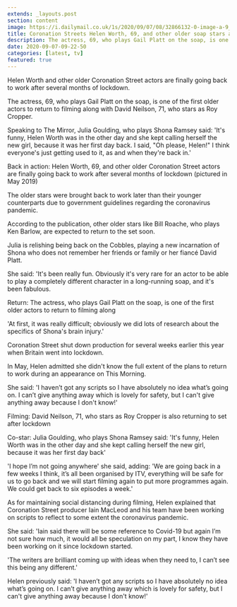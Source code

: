 ```yaml
---
extends: _layouts.post
section: content
image: https://i.dailymail.co.uk/1s/2020/09/07/08/32866132-0-image-a-9_1599464399101.jpg 
title: Coronation Streets Helen Worth, 69, and other older soap stars are back to work after lockdown 
description: The actress, 69, who plays Gail Platt on the soap, is one of the first older actors to return to filming along with David Neilson, 71, who stars as Roy Cropper. 
date: 2020-09-07-09-22-50 
categories: [latest, tv] 
featured: true 
--- 
```

Helen Worth and other older Coronation Street actors are finally going back to work after several months of lockdown.

The actress, 69, who plays Gail Platt on the soap, is one of the first older actors to return to filming along with David Neilson, 71, who stars as Roy Cropper.

Speaking to The Mirror, Julia Goulding, who plays Shona Ramsey said: 'It's funny, Helen Worth was in the other day and she kept calling herself the new girl, because it was her first day back. I said, "Oh please, Helen!" I think everyone's just getting used to it, as and when they're back in.'

Back in action: Helen Worth, 69, and other older Coronation Street actors are finally going back to work after several months of lockdown (pictured in May 2019)

The older stars were brought back to work later than their younger counterparts due to government guidelines regarding the coronavirus pandemic.  

According to the publication, other older stars like Bill Roache, who plays Ken Barlow, are expected to return to the set soon. 

Julia is relishing being back on the Cobbles, playing a new incarnation of Shona who does not remember her friends or family or her fiancé David Platt.

She said: 'It's been really fun. Obviously it's very rare for an actor to be able to play a completely different character in a long-running soap, and it's been fabulous.

Return: The actress, who plays Gail Platt on the soap, is one of the first older actors to return to filming along

'At first, it was really difficult; obviously we did lots of research about the specifics of Shona's brain injury.'

Coronation Street shut down production for several weeks earlier this year when Britain went into lockdown.  

In May, Helen admitted she didn't know the full extent of the plans to return to work during an appearance on This Morning.

She said: 'I haven’t got any scripts so I have absolutely no idea what’s going on. I can’t give anything away which is lovely for safety, but I can't give anything away because I don't know!'

Filming: David Neilson, 71, who stars as Roy Cropper is also returning to set after lockdown

Co-star: Julia Goulding, who plays Shona Ramsey said: 'It's funny, Helen Worth was in the other day and she kept calling herself the new girl, because it was her first day back'

'I hope I’m not going anywhere' she said, adding: 'We are going back in a few weeks I think, it’s all been organised by ITV, everything will be safe for us to go back and we will start filming again to put more programmes again. We could get back to six episodes a week.'

As for maintaining social distancing during filming, Helen explained that Coronation Street producer Iain MacLeod and his team have been working on scripts to reflect to some extent the coronavirus pandemic.

She said: 'Iain said there will be some reference to Covid-19 but again I’m not sure how much, it would all be speculation on my part, I know they have been working on it since lockdown started.

'The writers are brilliant coming up with ideas when they need to, I can’t see this being any different.'

Helen previously said: 'I haven’t got any scripts so I have absolutely no idea what’s going on. I can’t give anything away which is lovely for safety, but I can't give anything away because I don't know!'

